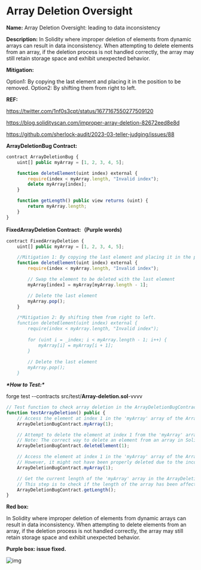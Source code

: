# Array Deletion Oversight

**Name:** Array Deletion Oversight: leading to data inconsistency

**Description:** In Solidity where improper deletion of elements from dynamic arrays can result in data inconsistency. When attempting to delete elements from an array, if the deletion process is not handled correctly, the array may still retain storage space and exhibit unexpected behavior.

**Mitigation:**

Option1: By copying the last element and placing it in the position to be removed. Option2: By shifting them from right to left.

**REF:**

https://twitter.com/1nf0s3cpt/status/1677167550277509120

https://blog.solidityscan.com/improper-array-deletion-82672eed8e8d

https://github.com/sherlock-audit/2023-03-teller-judging/issues/88

**ArrayDeletionBug Contract:**

```jsx
contract ArrayDeletionBug {
    uint[] public myArray = [1, 2, 3, 4, 5];

    function deleteElement(uint index) external {
        require(index < myArray.length, "Invalid index");
        delete myArray[index];
    }

    function getLength() public view returns (uint) {
        return myArray.length;
    }
}
```

**FixedArrayDeletion Contract:（Purple words)**

```jsx
contract FixedArrayDeletion {
    uint[] public myArray = [1, 2, 3, 4, 5];

    //Mitigation 1: By copying the last element and placing it in the position to be removed.
    function deleteElement(uint index) external {
        require(index < myArray.length, "Invalid index");

        // Swap the element to be deleted with the last element
        myArray[index] = myArray[myArray.length - 1];

        // Delete the last element
        myArray.pop();
    }

    /*Mitigation 2: By shifting them from right to left.
    function deleteElement(uint index) external {
        require(index < myArray.length, "Invalid index");
        
        for (uint i = _index; i < myArray.length - 1; i++) {
            myArray[i] = myArray[i + 1];
        }
        
        // Delete the last element
        myArray.pop();
    }
```

***\*How to Test:\****

forge test --contracts src/test/**Array-deletion.sol**-vvvv

```jsx
// Test function to check array deletion in the ArrayDeletionBugContract.
function testArrayDeletion() public {
    // Access the element at index 1 in the 'myArray' array of the ArrayDeletionBugContract.
    ArrayDeletionBugContract.myArray(1);

    // Attempt to delete the element at index 1 from the 'myArray' array, but it is incorrect.
    // Note: The correct way to delete an element from an array in Solidity is not shown here.
    ArrayDeletionBugContract.deleteElement(1);

    // Access the element at index 1 in the 'myArray' array of the ArrayDeletionBugContract again.
    // However, it might not have been properly deleted due to the incorrect delete operation.
    ArrayDeletionBugContract.myArray(1);

    // Get the current length of the 'myArray' array in the ArrayDeletionBugContract.
    // This step is to check if the length of the array has been affected by the incorrect deletion.
    ArrayDeletionBugContract.getLength();
}
```

**Red box:**

In Solidity where improper deletion of elements from dynamic arrays can result in data inconsistency. When attempting to delete elements from an array, if the deletion process is not handled correctly, the array may still retain storage space and exhibit unexpected behavior.

**Purple box: issue fixed.**

![img](https://web3sec.notion.site/image/https%3A%2F%2Fs3-us-west-2.amazonaws.com%2Fsecure.notion-static.com%2F8e3277c3-ea93-4173-87c0-253809371bed%2FUntitled.png?table=block&id=1e01fe04-3b56-4d8e-a4e0-ae880f66d86a&spaceId=369b5001-5511-4fe6-a099-48af1d841f20&width=2000&userId=&cache=v2)